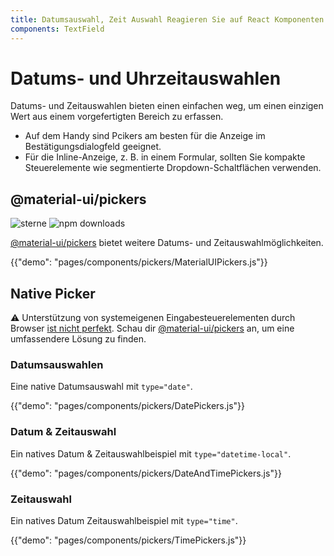 ```yaml
---
title: Datumsauswahl, Zeit Auswahl Reagieren Sie auf React Komponenten
components: TextField
---
```


# Datums- und Uhrzeitauswahlen

<p class="description">Datums- und Zeitauswahlen bieten einen einfachen weg, um einen einzigen Wert aus einem vorgefertigten Bereich zu erfassen.</p>

- Auf dem Handy sind Pcikers am besten für die Anzeige im Bestätigungsdialogfeld geeignet.
- Für die Inline-Anzeige, z. B. in einem Formular, sollten Sie kompakte Steuerelemente wie segmentierte Dropdown-Schaltflächen verwenden.

## @material-ui/pickers

![sterne](https://img.shields.io/github/stars/mui-org/material-ui-pickers.svg?style=social&label=Stars) ![npm downloads](https://img.shields.io/npm/dm/@material-ui/pickers.svg)

[@material-ui/pickers](https://mui.com/x/react-date-pickers/) bietet weitere Datums- und Zeitauswahlmöglichkeiten.

{{"demo": "pages/components/pickers/MaterialUIPickers.js"}}

## Native Picker

⚠️ Unterstützung von systemeigenen Eingabesteuerelementen durch Browser [ist nicht perfekt](https://caniuse.com/#feat=input-datetime). Schau dir [@material-ui/pickers](https://mui.com/x/react-date-pickers/) an, um eine umfassendere Lösung zu finden.

### Datumsauswahlen

Eine native Datumsauswahl mit `type="date"`.

{{"demo": "pages/components/pickers/DatePickers.js"}}

### Datum & Zeitauswahl

Ein natives Datum & Zeitauswahlbeispiel mit `type="datetime-local"`.

{{"demo": "pages/components/pickers/DateAndTimePickers.js"}}

### Zeitauswahl

Ein natives Datum Zeitauswahlbeispiel mit `type="time"`.

{{"demo": "pages/components/pickers/TimePickers.js"}}